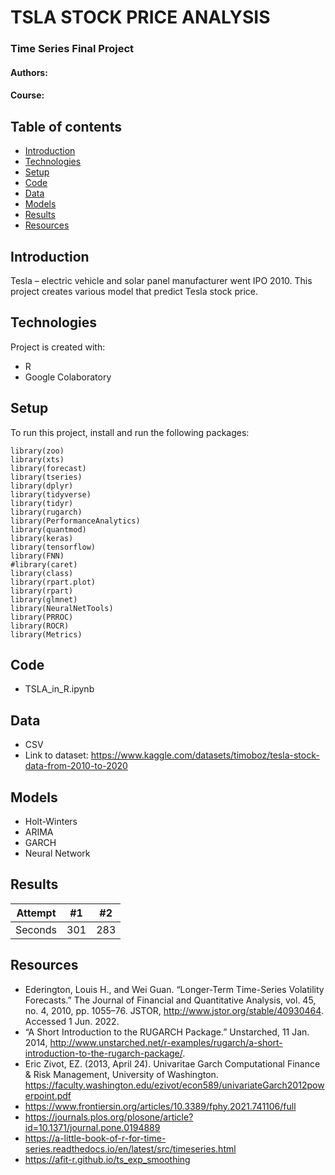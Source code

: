 # TSLA STOCK PRICE ANALYSIS 
### Time Series Final Project 
#### Authors: 
#### Course: 

## Table of contents
* [Introduction](#introduction)
* [Technologies](#technologies)
* [Setup](#setup)
* [Code](#Code)
* [Data](#data)
* [Models](#models)
* [Results](#results)
* [Resources](#resources) 

## Introduction
Tesla – electric vehicle and solar panel manufacturer went IPO 2010. 
This project creates various model that predict Tesla stock price. 
	
## Technologies
Project is created with:
* R
* Google Colaboratory 
	
## Setup
To run this project, install and run the following packages: 

```
library(zoo)
library(xts)
library(forecast)
library(tseries)
library(dplyr)
library(tidyverse)
library(tidyr)
library(rugarch)
library(PerformanceAnalytics)
library(quantmod)
library(keras)
library(tensorflow)
library(FNN)
#library(caret)
library(class) 
library(rpart.plot)
library(rpart)  
library(glmnet)
library(NeuralNetTools) 
library(PRROC)
library(ROCR) 
library(Metrics)
```
## Code
- TSLA_in_R.ipynb

## Data
- CSV 
- Link to dataset: https://www.kaggle.com/datasets/timoboz/tesla-stock-data-from-2010-to-2020

## Models
- Holt-Winters
- ARIMA
- GARCH
- Neural Network

## Results
| Attempt | #1  | #2  |
| :---:   | :-: | :-: |
| Seconds | 301 | 283 |

## Resources
- Ederington, Louis H., and Wei Guan. “Longer-Term Time-Series Volatility Forecasts.” The Journal of Financial and Quantitative Analysis, vol. 45, no. 4, 2010, pp. 1055–76. JSTOR, http://www.jstor.org/stable/40930464. Accessed 1 Jun. 2022.
- “A Short Introduction to the RUGARCH Package.” Unstarched, 11 Jan. 2014, http://www.unstarched.net/r-examples/rugarch/a-short-introduction-to-the-rugarch-package/.
- Eric Zivot, EZ. (2013, April 24). Univaritae Garch Computational Finance & Risk Management, University of Washington. https://faculty.washington.edu/ezivot/econ589/univariateGarch2012powerpoint.pdf
- https://www.frontiersin.org/articles/10.3389/fphy.2021.741106/full
- https://journals.plos.org/plosone/article?id=10.1371/journal.pone.0194889
- https://a-little-book-of-r-for-time-series.readthedocs.io/en/latest/src/timeseries.html
- https://afit-r.github.io/ts_exp_smoothing
 
